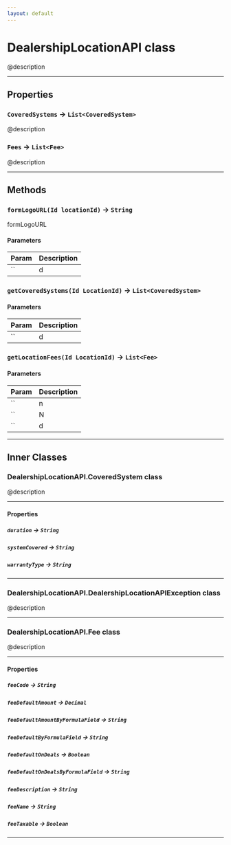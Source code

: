 ```yaml
---
layout: default
---
```

# DealershipLocationAPI class

@description

---
## Properties

### `CoveredSystems` → `List<CoveredSystem>`

@description

### `Fees` → `List<Fee>`

@description

---
## Methods
### `formLogoURL(Id locationId)` → `String`

 formLogoURL

#### Parameters
|Param|Description|
|-----|-----------|
|`` | d |

### `getCoveredSystems(Id LocationId)` → `List<CoveredSystem>`
#### Parameters
|Param|Description|
|-----|-----------|
|`` | d |

### `getLocationFees(Id LocationId)` → `List<Fee>`
#### Parameters
|Param|Description|
|-----|-----------|
|`` | n |
|`` | N |
|`` | d |

---
## Inner Classes

### DealershipLocationAPI.CoveredSystem class

@description

---
#### Properties

##### `duration` → `String`

##### `systemCovered` → `String`

##### `warrantyType` → `String`

---
### DealershipLocationAPI.DealershipLocationAPIException class

@description

---
### DealershipLocationAPI.Fee class

@description

---
#### Properties

##### `feeCode` → `String`

##### `feeDefaultAmount` → `Decimal`

##### `feeDefaultAmountByFormulaField` → `String`

##### `feeDefaultByFormulaField` → `String`

##### `feeDefaultOnDeals` → `Boolean`

##### `feeDefaultOnDealsByFormulaField` → `String`

##### `feeDescription` → `String`

##### `feeName` → `String`

##### `feeTaxable` → `Boolean`

---
